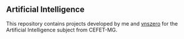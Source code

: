 ## Artificial Intelligence

This repository contains projects developed by me and [vnszero](https://github.com/vnszero) for the Artificial Intelligence subject from CEFET-MG.
